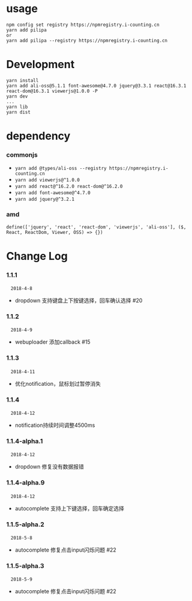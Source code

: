 # usage
```
npm config set registry https://npmregistry.i-counting.cn
yarn add pilipa
or
yarn add pilipa --registry https://npmregistry.i-counting.cn
```

# Development
```
yarn install
yarn add ali-oss@5.1.1 font-awesome@4.7.0 jquery@3.3.1 react@16.3.1 react-dom@16.3.1 viewerjs@1.0.0 -P
yarn dev
...
yarn lib
yarn dist
```

# dependency 
### commonjs
- `yarn add @types/ali-oss --registry https://npmregistry.i-counting.cn`
- `yarn add viewerjs@^1.0.0`
- `yarn add react@^16.2.0 react-dom@^16.2.0`
- `yarn add font-awesome@^4.7.0`
- `yarn add jquery@^3.2.1`

### amd
```
define(['jquery', 'react', 'react-dom', 'viewerjs', 'ali-oss'], ($, React, ReactDom, Viewer, OSS) => {})
```

# Change Log 
### 1.1.1  
  &nbsp;&nbsp; `2018-4-8` 
  - dropdown 支持键盘上下按键选择，回车确认选择 #20

### 1.1.2  
  &nbsp;&nbsp; `2018-4-9` 
  - webuploader 添加callback #15

### 1.1.3  
  &nbsp;&nbsp; `2018-4-11` 
  - 优化notification，鼠标划过暂停消失

### 1.1.4 
  &nbsp;&nbsp; `2018-4-12` 
  - notification持续时间调整4500ms

### 1.1.4-alpha.1 
  &nbsp;&nbsp; `2018-4-12` 
  - dropdown 修复没有数据报错

### 1.1.4-alpha.9 
  &nbsp;&nbsp; `2018-4-12` 
  - autocomplete 支持上下键选择，回车确定选择

### 1.1.5-alpha.2 
  &nbsp;&nbsp; `2018-5-8` 
  - autocomplete 修复点击input闪烁问题 #22

### 1.1.5-alpha.3
  &nbsp;&nbsp; `2018-5-9` 
  - autocomplete 修复点击input闪烁问题 #22
